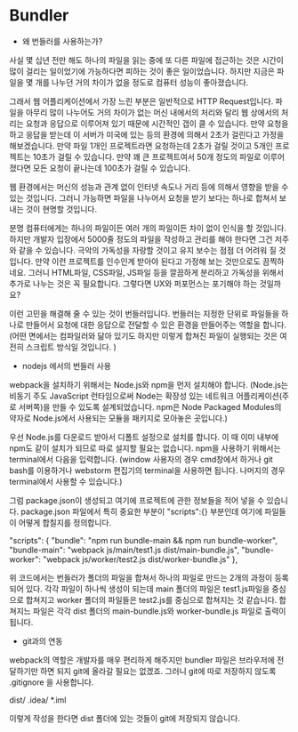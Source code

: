 # Bundler

* 왜 번들러를 사용하는가?

사실 몇 십년 전만 해도 하나의 파일을 읽는 중에 또 다른 파일에 접근하는 것은 시간이 많이 걸리는 일이었기에 가능하다면 피하는 것이 좋은 일이었습니다. 하지만 지금은 파일을 몇 개를 나누던 거의 차이가 없을 정도로 컴퓨터 성능이 좋아졌습니다.

그래서 웹 어플리케이션에서 가장 느린 부분은 일반적으로 HTTP Request입니다. 파일을 아무리 많이 나누어도 거의 차이가 없는 머신 내에서의 처리와 달리 웹 상에서의 처리는 요청과 응답으로 이루어져 있기 때문에 시간적인 갭이 클 수 있습니다. 만약 요청을 하고 응답을 받는데 이 서버가 미국에 있는 등의 환경에 의해서 2초가 걸린다고 가정을 해보겠습니다. 만약 파일 1개인 프로젝트라면 요청하는데 2초가 걸릴 것이고 5개인 프로젝트는 10초가 걸릴 수 있습니다. 만약 꽤 큰 프로젝트여서 50개 정도의 파일로 이루어졌다면  모든 요청이 끝나는데 100초가 걸릴 수 있습니다.

웹 환경에서는 머신의 성능과 관계 없이 인터넷 속도나 거리 등에 의해서 영향을 받을 수 있는 것입니다. 그러니 가능하면 파일을 나누어서 요청을 받기 보다는 하나로 합쳐서 보내는 것이 현명할 것입니다.

분명 컴퓨터에게는 하나의 파일이든 여러 개의 파일이든 차이 없이 인식을 할 것입니다. 하지만 개발자 입장에서 5000줄 정도의 파일을 작성하고 관리를 해야 한다면 그건 저주와 같을 수 있습니다. 극악의 가독성을 자랑할 것이고 유지 보수는 점점 더 어려워 질 것입니다. 만약 이런 프로젝트를 인수인계 받아야 된다고 가정해 보는 것만으로도 끔찍하네요. 그러니 HTML파일, CSS파일, JS파일 등을 깔끔하게 분리하고 가독성을 위해서 추가로 나누는 것은 꼭 필요합니다. 그렇다면 UX와 퍼포먼스는 포기해야 하는 것일까요?

이런 고민을 해결해 줄 수 있는 것이 번들러입니다. 번들러는 지정한 단위로 파일들을 하나로 만들어서 요청에 대한 응답으로 전달할 수 있은 환경을 만들어주는 역할을 합니다. (어떤 면에서는 컴파일러와 닮아 있기도 하지만 이렇게 합쳐진 파일이 실행되는 것은 여전히 스크립트 방식일 것입니다. )

* nodejs 에서의 번들러 사용

webpack을 설치하기 위해서는 Node.js와 npm을 먼저 설치해야 합니다.
(Node.js는 비동기 주도 JavaScript 런타임으로써 Node는 확장성 있는 네트워크 어플리케이션(주로 서버쪽)을 만들 수 있도록 설계되었습니다.  npm은 Node Packaged Modules의 약자로 Node.js에서 사용되는 모듈을 패키지로 모아놓은 곳입니다.)

우선 Node.js를 다운로드 받아서 디폴트 설정으로 설치를 합니다. 이 때 이미 내부에 npm도 같이 설치가 되므로 따로 설지할 필요는 없습니다.  npm을 사용하기 위해서는 terminal에서  다음을 입력합니다. (window 사용자의 경우 cmd창에서 하거나 git bash를 이용하거나 webstorm 편집기의 terminal을 사용하면 됩니다. 나머지의 경우 terminal에서 사용할 수 있습니다.)


그럼 package.json이 생성되고 여기에 프로젝트에 관한 정보들을 적어 넣을 수 있습니다. package.json 파일에서 특히 중요한 부분이 "scripts":{} 부분인데 여기에 파일들이 어떻게 합칠지를 정의합니다.

  "scripts": {
      "bundle": "npm run bundle-main && npm run bundle-worker",
      "bundle-main": "webpack js/main/test1.js dist/main-bundle.js",
      "bundle-worker": "webpack js/worker/test2.js dist/worker-bundle.js"
    },

위 코드에서는 번들러가 폴더의 파일을 합쳐서 하나의 파일로 만드는 2개의 과정이 등록되어 있다. 각각 파일이 하나씩 생성이 되는데 main 폴더의 파일은 test1.js파일을 중심으로 합쳐지고 worker 폴더의 파일들은 test2.js를 중심으로 합쳐지는 것 같습니다. 합쳐지느 파일은 각각 dist 폴더의 main-bundle.js와 worker-bundle.js 파일로 출력이 됩니다.

* git과의 연동

webpack의 역할은 개발자를 매우 편리하게 해주지만 bundler 파일은 브라우저에 전달하기만 하면 되지 git에 올라갈 필요는 없겠죠. 그러니 git에 따로 저장하지 않도록 .gitignore 을 사용합니다.  

dist/
.idea/
*.iml

이렇게 작성을 한다면 dist 폴더에 있는 것들이 git에 저장되지 않습니다.
